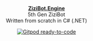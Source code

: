 <p align="center">
  <a href="https://docs.zizibot.winten.my.id">
    <strong>ZiziBot.Engine</strong>
  </a>
  <br />
<span>5th Gen ZiziBot</span>
<br>
<span>Written from scratch in C# (.NET)</span>
</p>

<p align="center">
  <a href="https://gitpod.io/#https://github.com/WinTenDev/ZiziBot-Engine">
    <img src="https://img.shields.io/badge/Gitpod-ready--to--code-908a85?logo=gitpod" alt="Gitpod ready-to-code" />
  </a>
</p>